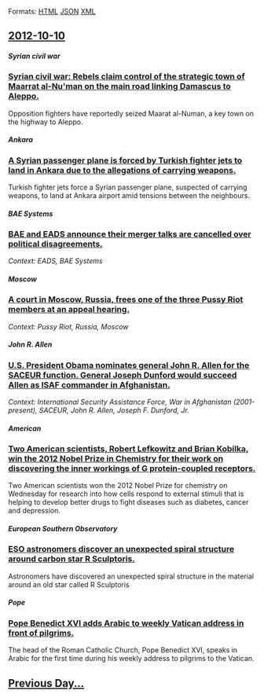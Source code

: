 
Formats: [HTML](2012/10/10/index.html)  [JSON](2012/10/10/index.json)  [XML](2012/10/10/index.xml)  

## [2012-10-10](/news/2012/10/10/index.md)

##### Syrian civil war
### [Syrian civil war: Rebels claim control of the strategic town of Maarrat al-Nu'man on the main road linking Damascus to Aleppo. ](/news/2012/10/10/syrian-civil-war-rebels-claim-control-of-the-strategic-town-of-maarrat-al-nu-man-on-the-main-road-linking-damascus-to-aleppo.md)
Opposition fighters have reportedly seized Maarat al-Numan, a key town on the highway to Aleppo.

##### Ankara
### [A Syrian passenger plane is forced by Turkish fighter jets to land in Ankara due to the allegations of carrying weapons. ](/news/2012/10/10/a-syrian-passenger-plane-is-forced-by-turkish-fighter-jets-to-land-in-ankara-due-to-the-allegations-of-carrying-weapons.md)
Turkish fighter jets force a Syrian passenger plane, suspected of carrying weapons, to land at Ankara airport amid tensions between the neighbours.

##### BAE Systems
### [BAE and EADS announce their merger talks are cancelled over political disagreements. ](/news/2012/10/10/bae-and-eads-announce-their-merger-talks-are-cancelled-over-political-disagreements.md)
_Context: EADS, BAE Systems_

##### Moscow
### [A court in Moscow, Russia, frees one of the three Pussy Riot members at an appeal hearing. ](/news/2012/10/10/a-court-in-moscow-russia-frees-one-of-the-three-pussy-riot-members-at-an-appeal-hearing.md)
_Context: Pussy Riot, Russia, Moscow_

##### John R. Allen
### [U.S. President Obama nominates general John R. Allen for the SACEUR function. General Joseph Dunford would succeed Allen as ISAF commander in Afghanistan. ](/news/2012/10/10/u-s-president-obama-nominates-general-john-r-allen-for-the-saceur-function-general-joseph-dunford-would-succeed-allen-as-isaf-commander-i.md)
_Context: International Security Assistance Force, War in Afghanistan (2001-present), SACEUR, John R. Allen, Joseph F. Dunford, Jr._

##### American
### [Two American scientists, Robert Lefkowitz and Brian Kobilka, win the 2012 Nobel Prize in Chemistry for their work on discovering the inner workings of G protein-coupled receptors. ](/news/2012/10/10/two-american-scientists-robert-lefkowitz-and-brian-kobilka-win-the-2012-nobel-prize-in-chemistry-for-their-work-on-discovering-the-inner-w.md)
Two American scientists won the 2012 Nobel Prize for chemistry on Wednesday for research into how cells respond to external stimuli that is helping to develop better drugs to fight diseases such as diabetes, cancer and depression.

##### European Southern Observatory
### [ESO astronomers discover an unexpected spiral structure around carbon star R Sculptoris. ](/news/2012/10/10/eso-astronomers-discover-an-unexpected-spiral-structure-around-carbon-star-r-sculptoris.md)
Astronomers have discovered an unexpected spiral structure in the material around an old star called R Sculptoris

##### Pope
### [Pope Benedict XVI adds Arabic to weekly Vatican address in front of pilgrims. ](/news/2012/10/10/pope-benedict-xvi-adds-arabic-to-weekly-vatican-address-in-front-of-pilgrims.md)
The head of the Roman Catholic Church, Pope Benedict XVI, speaks in Arabic for the first time during his weekly address to pilgrims to the Vatican.

## [Previous Day...](/news/2012/10/9/index.md)

